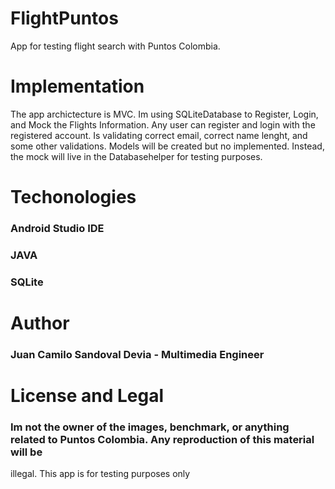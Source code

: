 # FlightPuntos
App for testing flight search with Puntos Colombia.

# Implementation

The app archictecture is MVC. Im using SQLiteDatabase to Register, Login, and Mock the Flights Information. Any user can register and login with the registered account. Is validating correct email, correct name lenght, and some other validations.
Models will be created but no implemented. Instead, the mock will live in the Databasehelper for testing purposes.

# Techonologies
### Android Studio IDE
### JAVA
### SQLite

# Author
### Juan Camilo Sandoval Devia - Multimedia Engineer

# License and Legal
### Im not the owner of the images, benchmark, or anything related to Puntos Colombia. Any reproduction of this material will be
illegal. This app is for testing purposes only
